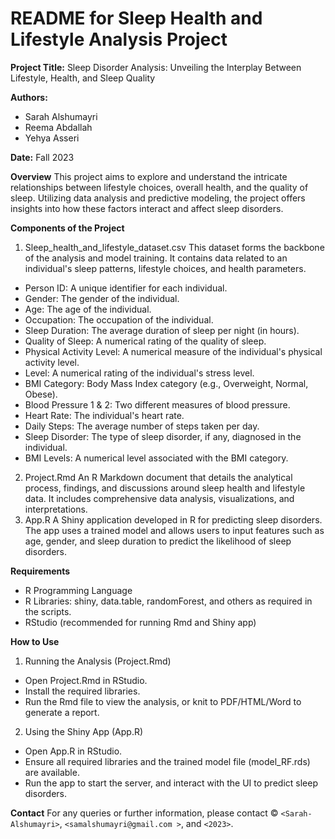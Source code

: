 # README for Sleep Health and Lifestyle Analysis Project


**Project Title:**
Sleep Disorder Analysis: Unveiling the Interplay Between Lifestyle, Health, and Sleep Quality

**Authors:**
- Sarah Alshumayri 
- Reema Abdallah 
- Yehya Asseri 

**Date:**
Fall 2023

**Overview**
This project aims to explore and understand the intricate relationships between lifestyle choices, overall health, and the quality of sleep. Utilizing data analysis and predictive modeling, the project offers insights into how these factors interact and affect sleep disorders.


**Components of the Project**
1. Sleep_health_and_lifestyle_dataset.csv
This dataset forms the backbone of the analysis and model training. It contains data related to an individual's sleep patterns, lifestyle choices, and health parameters.

- Person ID: A unique identifier for each individual.
- Gender: The gender of the individual.
- Age: The age of the individual.
- Occupation: The occupation of the individual.
- Sleep Duration: The average duration of sleep per night (in hours).
- Quality of Sleep: A numerical rating of the quality of sleep.
- Physical Activity Level: A numerical measure of the individual's physical activity level.
-  Level: A numerical rating of the individual's stress level.
- BMI Category: Body Mass Index category (e.g., Overweight, Normal, Obese).
- Blood Pressure 1 & 2: Two different measures of blood pressure.
- Heart Rate: The individual's heart rate.
- Daily Steps: The average number of steps taken per day.
- Sleep Disorder: The type of sleep disorder, if any, diagnosed in the individual.
- BMI Levels: A numerical level associated with the BMI category.

2. Project.Rmd
An R Markdown document that details the analytical process, findings, and discussions around sleep health and lifestyle data. It includes comprehensive data analysis, visualizations, and interpretations.
3. App.R
A Shiny application developed in R for predicting sleep disorders. The app uses a trained model and allows users to input features such as age, gender, and sleep duration to predict the likelihood of sleep disorders.

**Requirements**
- R Programming Language
- R Libraries: shiny, data.table, randomForest, and others as required in the scripts.
- RStudio (recommended for running Rmd and Shiny app)

**How to Use**
1. Running the Analysis (Project.Rmd)

- Open Project.Rmd in RStudio.
- Install the required libraries.
- Run the Rmd file to view the analysis, or knit to PDF/HTML/Word to generate a report.
2. Using the Shiny App (App.R)

- Open App.R in RStudio.
- Ensure all required libraries and the trained model file (model_RF.rds) are available.
- Run the app to start the server, and interact with the UI to predict sleep disorders.

**Contact**
For any queries or further information, please contact © `<Sarah-Alshumayri>`, `<samalshumayri@gmail.com >`, and `<2023>`.

